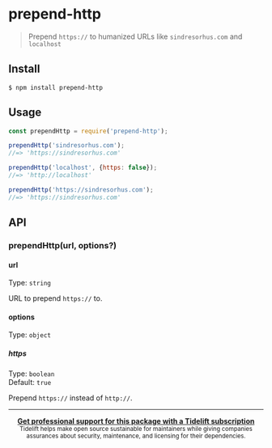 # prepend-http

> Prepend `https://` to humanized URLs like `sindresorhus.com` and `localhost`


## Install

```
$ npm install prepend-http
```


## Usage

```js
const prependHttp = require('prepend-http');

prependHttp('sindresorhus.com');
//=> 'https://sindresorhus.com'

prependHttp('localhost', {https: false});
//=> 'http://localhost'

prependHttp('https://sindresorhus.com');
//=> 'https://sindresorhus.com'
```


## API

### prependHttp(url, options?)

#### url

Type: `string`

URL to prepend `https://` to.

#### options

Type: `object`

##### https

Type: `boolean`<br>
Default: `true`

Prepend `https://` instead of `http://`.


---

<div align="center">
	<b>
		<a href="https://tidelift.com/subscription/pkg/npm-prepend-http?utm_source=npm-prepend-http&utm_medium=referral&utm_campaign=readme">Get professional support for this package with a Tidelift subscription</a>
	</b>
	<br>
	<sub>
		Tidelift helps make open source sustainable for maintainers while giving companies<br>assurances about security, maintenance, and licensing for their dependencies.
	</sub>
</div>
